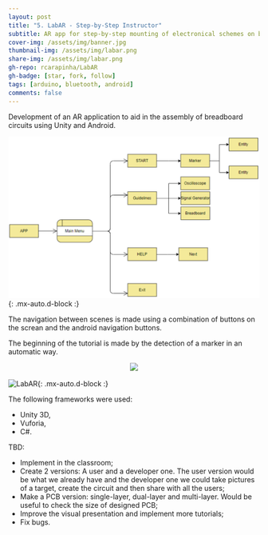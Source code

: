 ```yaml
---
layout: post
title: "5. LabAR - Step-by-Step Instructor"
subtitle: AR app for step-by-step mounting of electronical schemes on breadboards
cover-img: /assets/img/banner.jpg
thumbnail-img: /assets/img/labar.png
share-img: /assets/img/labar.png
gh-repo: rcarapinha/LabAR
gh-badge: [star, fork, follow]
tags: [arduino, bluetooth, android]
comments: false
---
```


Development of an AR application to aid in the assembly of breadboard circuits using Unity and Android.

![ProjectStructure](https://raw.githubusercontent.com/RCarapinha/LabAR/master/Images/ProjectStructure.png){: .mx-auto.d-block :}

The navigation between scenes is made using a combination of buttons on the screan and the android navigation buttons.

The beginning of the tutorial is made by the detection of a marker in an automatic way.

<center>
	<img src="/assets/images/LabAR.gif" width="500">
</center>

![LabAR](https://raw.githubusercontent.com/RCarapinha/LabAR/master/Images/LabAR.gif){: .mx-auto.d-block :}

The following frameworks were used:
- Unity 3D,
- Vuforia,
- C#.

TBD:
- Implement in the classroom;
- Create 2 versions: A user and a developer one. The user version would be what we already have and the developer one we could take pictures of a target, create the circuit and then share with all the users;
- Make a PCB version: single-layer, dual-layer and multi-layer. Would be useful to check the size of designed PCB;
- Improve the visual presentation and implement more tutorials;
- Fix bugs.
